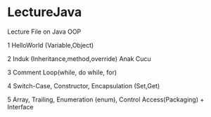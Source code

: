 # LectureJava
Lecture File on Java OOP 

1 HelloWorld (Variable,Object)

2 Induk (Inheritance,method,override)
    Anak
    Cucu

3 Comment
  Loop(while, do while, for)

4 Switch-Case, Constructor, Encapsulation (Set,Get) 

5 Array, Trailing, Enumeration (enum), Control Access(Packaging) + Interface
